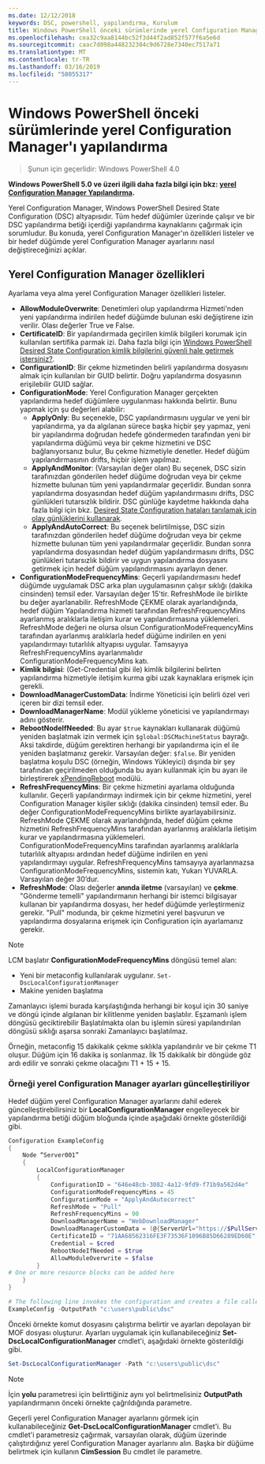 ```yaml
---
ms.date: 12/12/2018
keywords: DSC, powershell, yapılandırma, Kurulum
title: Windows PowerShell önceki sürümlerinde yerel Configuration Manager'ı yapılandırma
ms.openlocfilehash: cea32c9aa8144bc52f3d44f2ad852f577f6a5e6d
ms.sourcegitcommit: caac7d098a448232304c9d6728e7340ec7517a71
ms.translationtype: MT
ms.contentlocale: tr-TR
ms.lasthandoff: 03/16/2019
ms.locfileid: "58055317"
---
```

# <a name="configuring-the-local-configuration-manager-in-previous-versions-of-windows-powershell"></a>Windows PowerShell önceki sürümlerinde yerel Configuration Manager'ı yapılandırma

>Şunun için geçerlidir: Windows PowerShell 4.0

**Windows PowerShell 5.0 ve üzeri ilgili daha fazla bilgi için bkz: [yerel Configuration Manager Yapılandırma](metaConfig.md).**

Yerel Configuration Manager, Windows PowerShell Desired State Configuration (DSC) altyapısıdır.
Tüm hedef düğümler üzerinde çalışır ve bir DSC yapılandırma betiği içerdiği yapılandırma kaynaklarını çağırmak için sorumludur.
Bu konuda, yerel Configuration Manager'ın özellikleri listeler ve bir hedef düğümde yerel Configuration Manager ayarlarını nasıl değiştireceğinizi açıklar.

## <a name="local-configuration-manager-properties"></a>Yerel Configuration Manager özellikleri

Ayarlama veya alma yerel Configuration Manager özellikleri listeler.

- **AllowModuleOverwrite**: Denetimleri olup yapılandırma Hizmeti'nden yeni yapılandırma indirilen hedef düğümde bulunan eski değiştirene izin verilir. Olası değerler True ve False.
- **CertificateID**: Bir yapılandırmada geçirilen kimlik bilgileri korumak için kullanılan sertifika parmak izi. Daha fazla bilgi için [Windows PowerShell Desired State Configuration kimlik bilgilerini güvenli hale getirmek istersiniz?](https://blogs.msdn.microsoft.com/powershell/2014/01/31/want-to-secure-credentials-in-windows-powershell-desired-state-configuration/).
- **ConfigurationID**: Bir çekme hizmetinden belirli yapılandırma dosyasını almak için kullanılan bir GUID belirtir. Doğru yapılandırma dosyasının erişilebilir GUID sağlar.
- **ConfigurationMode**: Yerel Configuration Manager gerçekten yapılandırma hedef düğümlere uygulanması hakkında belirtir. Bunu yapmak için şu değerleri alabilir:
  - **ApplyOnly**: Bu seçenekle, DSC yapılandırmasını uygular ve yeni bir yapılandırma, ya da algılanan sürece başka hiçbir şey yapmaz, yeni bir yapılandırma doğrudan hedefe göndermeden tarafından yeni bir yapılandırma düğümü veya bir çekme hizmetini ve DSC bağlanıyorsanız bulur, Bu çekme hizmetiyle denetler. Hedef düğüm yapılandırmasının drifts, hiçbir işlem yapılmaz.
  - **ApplyAndMonitor**: (Varsayılan değer olan) Bu seçenek, DSC sizin tarafınızdan gönderilen hedef düğüme doğrudan veya bir çekme hizmette bulunan tüm yeni yapılandırmalar geçerlidir. Bundan sonra yapılandırma dosyasından hedef düğüm yapılandırmasını drifts, DSC günlükleri tutarsızlık bildirir. DSC günlüğe kaydetme hakkında daha fazla bilgi için bkz. [Desired State Configuration hataları tanılamak için olay günlüklerini kullanarak](http://blogs.msdn.com/b/powershell/archive/2014/01/03/using-event-logs-to-diagnose-errors-in-desired-state-configuration.aspx).
  - **ApplyAndAutoCorrect**: Bu seçenek belirtilmişse, DSC sizin tarafınızdan gönderilen hedef düğüme doğrudan veya bir çekme hizmette bulunan tüm yeni yapılandırmalar geçerlidir. Bundan sonra yapılandırma dosyasından hedef düğüm yapılandırmasını drifts, DSC günlükleri tutarsızlık bildirir ve uygun yapılandırma dosyasını getirmek için hedef düğüm yapılandırmasını ayarlayın dener.
- **ConfigurationModeFrequencyMins**: Geçerli yapılandırmasını hedef düğümde uygulamak DSC arka plan uygulamasının çalışır sıklığı (dakika cinsinden) temsil eder. Varsayılan değer 15'tir. RefreshMode ile birlikte bu değer ayarlanabilir. RefreshMode ÇEKME olarak ayarlandığında, hedef düğüm Yapılandırma hizmeti tarafından RefreshFrequencyMins ayarlanmış aralıklarla iletişim kurar ve yapılandırmasına yüklemeleri. RefreshMode değeri ne olursa olsun ConfigurationModeFrequencyMins tarafından ayarlanmış aralıklarla hedef düğüme indirilen en yeni yapılandırmayı tutarlılık altyapısı uygular. Tamsayıya RefreshFrequencyMins ayarlanmalıdır ConfigurationModeFrequencyMins katı.
- **Kimlik bilgisi**: (Get-Credential gibi ile) kimlik bilgilerini belirten yapılandırma hizmetiyle iletişim kurma gibi uzak kaynaklara erişmek için gerekli.
- **DownloadManagerCustomData**: İndirme Yöneticisi için belirli özel veri içeren bir dizi temsil eder.
- **DownloadManagerName**: Modül yükleme yöneticisi ve yapılandırmayı adını gösterir.
- **RebootNodeIfNeeded**: Bu ayar `$true` kaynakları kullanarak düğümü yeniden başlatmak izin vermek için `$global:DSCMachineStatus` bayrağı. Aksi takdirde, düğüm gerektiren herhangi bir yapılandırma için el ile yeniden başlatmanız gerekir. Varsayılan değer: `$false`. Bir yeniden başlatma koşulu DSC (örneğin, Windows Yükleyici) dışında bir şey tarafından geçirilmeden olduğunda bu ayarı kullanmak için bu ayarı ile birleştirerek [xPendingReboot](https://github.com/powershell/xpendingreboot) modülü.
- **RefreshFrequencyMins**: Bir çekme hizmetini ayarlama olduğunda kullanılır. Geçerli yapılandırmayı indirmek için bir çekme hizmetini, yerel Configuration Manager kişiler sıklığı (dakika cinsinden) temsil eder. Bu değer ConfigurationModeFrequencyMins birlikte ayarlayabilirsiniz. RefreshMode ÇEKME olarak ayarlandığında, hedef düğüm çekme hizmetini RefreshFrequencyMins tarafından ayarlanmış aralıklarla iletişim kurar ve yapılandırmasına yüklemeleri. ConfigurationModeFrequencyMins tarafından ayarlanmış aralıklarla tutarlılık altyapısı ardından hedef düğüme indirilen en yeni yapılandırmayı uygular. RefreshFrequencyMins tamsayıya ayarlanmazsa ConfigurationModeFrequencyMins, sistemin katı, Yukarı YUVARLA. Varsayılan değer 30’dur.
- **RefreshMode**: Olası değerler **anında iletme** (varsayılan) ve **çekme**. "Gönderme temelli" yapılandırmanın herhangi bir istemci bilgisayar kullanan bir yapılandırma dosyası, her hedef düğümde yerleştirmeniz gerekir. "Pull" modunda, bir çekme hizmetini yerel başvurun ve yapılandırma dosyalarına erişmek için Configuration için ayarlamanız gerekir.

> [!NOTE]
> LCM başlatır **ConfigurationModeFrequencyMins** döngüsü temel alan:
>
> - Yeni bir metaconfig kullanılarak uygulanır. `Set-DscLocalConfigurationManager`
> - Makine yeniden başlatma
>
> Zamanlayıcı işlemi burada karşılaştığında herhangi bir koşul için 30 saniye ve döngü içinde algılanan bir kilitlenme yeniden başlatılır.
> Eşzamanlı işlem döngüsü geciktirebilir Başlatılmakta olan bu işlemin süresi yapılandırılan döngüsü sıklığı aşarsa sonraki Zamanlayıcı başlatılmaz.
>
> Örneğin, metaconfig 15 dakikalık çekme sıklıkla yapılandırılır ve bir çekme T1 oluşur.  Düğüm için 16 dakika iş sonlanmaz.  İlk 15 dakikalık bir döngüde göz ardı edilir ve sonraki çekme olacağını T1 + 15 + 15.

### <a name="example-of-updating-local-configuration-manager-settings"></a>Örneği yerel Configuration Manager ayarları güncelleştiriliyor

Hedef düğüm yerel Configuration Manager ayarlarını dahil ederek güncelleştirebilirsiniz bir **LocalConfigurationManager** engelleyecek bir yapılandırma betiği düğüm bloğunda içinde aşağıdaki örnekte gösterildiği gibi.

```powershell
Configuration ExampleConfig
{
    Node “Server001”
    {
        LocalConfigurationManager
        {
            ConfigurationID = "646e48cb-3082-4a12-9fd9-f71b9a562d4e"
            ConfigurationModeFrequencyMins = 45
            ConfigurationMode = "ApplyAndAutocorrect"
            RefreshMode = "Pull"
            RefreshFrequencyMins = 90
            DownloadManagerName = "WebDownloadManager"
            DownloadManagerCustomData = (@{ServerUrl="https://$PullService/psdscpullserver.svc"})
            CertificateID = "71AA68562316FE3F73536F1096B85D66289ED60E"
            Credential = $cred
            RebootNodeIfNeeded = $true
            AllowModuleOverwrite = $false
        }
# One or more resource blocks can be added here
    }
}

# The following line invokes the configuration and creates a file called Server001.meta.mof at the specified path
ExampleConfig -OutputPath "c:\users\public\dsc"
```

Önceki örnekte komut dosyasını çalıştırma belirtir ve ayarları depolayan bir MOF dosyası oluşturur.
Ayarları uygulamak için kullanabileceğiniz **Set-DscLocalConfigurationManager** cmdlet'i, aşağıdaki örnekte gösterildiği gibi.

```powershell
Set-DscLocalConfigurationManager -Path "c:\users\public\dsc"
```

> [!NOTE]
> İçin **yolu** parametresi için belirttiğiniz aynı yol belirtmelisiniz **OutputPath** yapılandırmanın önceki örnekte çağrıldığında parametre.

Geçerli yerel Configuration Manager ayarlarını görmek için kullanabileceğiniz **Get-DscLocalConfigurationManager** cmdlet'i.
Bu cmdlet'i parametresiz çağırmak, varsayılan olarak, düğüm üzerinde çalıştırdığınız yerel Configuration Manager ayarlarını alın.
Başka bir düğüme belirtmek için kullanın **CimSession** Bu cmdlet ile parametre.
